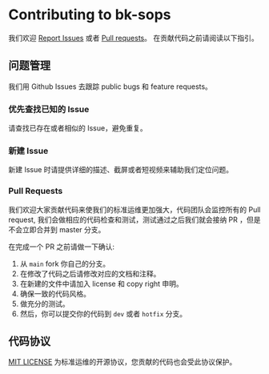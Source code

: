 # Contributing to bk-sops
我们欢迎 [Report Issues](https://github.com/Tencent/Lichee/issues) 或者 [Pull requests](https://github.com/Tencent/Lichee/pulls)。 在贡献代码之前请阅读以下指引。


## 问题管理
我们用 Github Issues 去跟踪 public bugs 和 feature requests。


### 优先查找已知的 Issue 
请查找已存在或者相似的 Issue，避免重复。


### 新建 Issue
新建 Issue 时请提供详细的描述、截屏或者短视频来辅助我们定位问题。


###  Pull Requests

我们欢迎大家贡献代码来使我们的标准运维更加强大，代码团队会监控所有的 Pull request, 我们会做相应的代码检查和测试，测试通过之后我们就会接纳 PR ，但是不会立即合并到 master 分支。

在完成一个 PR 之前请做一下确认:

1. 从 `main` fork 你自己的分支。
2. 在修改了代码之后请修改对应的文档和注释。
3. 在新建的文件中请加入 license 和 copy right 申明。
4. 确保一致的代码风格。
5. 做充分的测试。
6. 然后，你可以提交你的代码到 `dev` 或者 `hotfix` 分支。


## 代码协议
[MIT LICENSE](../LICENSE.txt) 为标准运维的开源协议，您贡献的代码也会受此协议保护。
